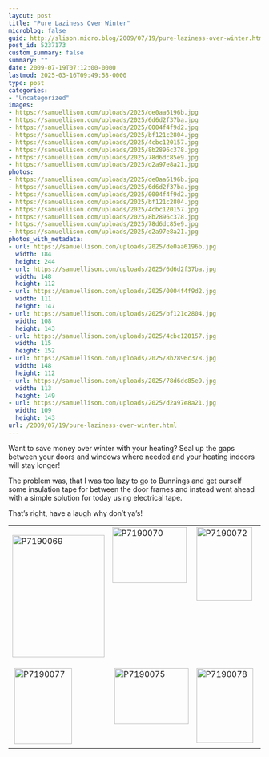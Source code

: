 ```yaml
---
layout: post
title: "Pure Laziness Over Winter"
microblog: false
guid: http://slison.micro.blog/2009/07/19/pure-laziness-over-winter.html
post_id: 5237173
custom_summary: false
summary: ""
date: 2009-07-19T07:12:00-0000
lastmod: 2025-03-16T09:49:58-0000
type: post
categories:
- "Uncategorized"
images:
- https://samuellison.com/uploads/2025/de0aa6196b.jpg
- https://samuellison.com/uploads/2025/6d6d2f37ba.jpg
- https://samuellison.com/uploads/2025/0004f4f9d2.jpg
- https://samuellison.com/uploads/2025/bf121c2804.jpg
- https://samuellison.com/uploads/2025/4cbc120157.jpg
- https://samuellison.com/uploads/2025/8b2896c378.jpg
- https://samuellison.com/uploads/2025/78d6dc85e9.jpg
- https://samuellison.com/uploads/2025/d2a97e8a21.jpg
photos:
- https://samuellison.com/uploads/2025/de0aa6196b.jpg
- https://samuellison.com/uploads/2025/6d6d2f37ba.jpg
- https://samuellison.com/uploads/2025/0004f4f9d2.jpg
- https://samuellison.com/uploads/2025/bf121c2804.jpg
- https://samuellison.com/uploads/2025/4cbc120157.jpg
- https://samuellison.com/uploads/2025/8b2896c378.jpg
- https://samuellison.com/uploads/2025/78d6dc85e9.jpg
- https://samuellison.com/uploads/2025/d2a97e8a21.jpg
photos_with_metadata:
- url: https://samuellison.com/uploads/2025/de0aa6196b.jpg
  width: 184
  height: 244
- url: https://samuellison.com/uploads/2025/6d6d2f37ba.jpg
  width: 148
  height: 112
- url: https://samuellison.com/uploads/2025/0004f4f9d2.jpg
  width: 111
  height: 147
- url: https://samuellison.com/uploads/2025/bf121c2804.jpg
  width: 108
  height: 143
- url: https://samuellison.com/uploads/2025/4cbc120157.jpg
  width: 115
  height: 152
- url: https://samuellison.com/uploads/2025/8b2896c378.jpg
  width: 148
  height: 112
- url: https://samuellison.com/uploads/2025/78d6dc85e9.jpg
  width: 113
  height: 149
- url: https://samuellison.com/uploads/2025/d2a97e8a21.jpg
  width: 109
  height: 143
url: /2009/07/19/pure-laziness-over-winter.html
---
```

<p>Want to save money over winter with your heating? Seal up the gaps between your doors and windows where needed and your heating indoors will stay longer!</p>  <p>The problem was, that I was too lazy to go to Bunnings and get ourself some insulation tape for between the door frames and instead went ahead with a simple solution for today using electrical tape.</p>  <p>That’s right, have a laugh why don’t ya’s! </p>  <table cellspacing="0" cellpadding="2" width="501" border="0"><tbody>     <tr>       <td valign="top" width="114">         <p align="left"><a href="http://lh4.ggpht.com/_H7Dsqx6Wv8Q/SmLGyZJIk9I/AAAAAAAAAEs/JOYz6xkYssc/s1600-h/P7190069%5B2%5D.jpg"><img title="P7190069" height="244" alt="P7190069" src="https://samuellison.com/uploads/2025/de0aa6196b.jpg" width="184" border="0"></a> </p>       </td>        <td valign="top" width="150">
<a href="http://lh3.ggpht.com/_H7Dsqx6Wv8Q/SmLG3yIptzI/AAAAAAAAAE0/7RI54uF4ktk/s1600-h/P7190070%5B4%5D.jpg"><img title="P7190070" height="112" alt="P7190070" src="https://samuellison.com/uploads/2025/6d6d2f37ba.jpg" width="148" border="0"></a> </td>        <td valign="top" width="122">
<a href="http://lh5.ggpht.com/_H7Dsqx6Wv8Q/SmLG6ZmBKxI/AAAAAAAAAE8/OgvvpHvCPnU/s1600-h/P7190072%5B4%5D.jpg"><img title="P7190072" height="147" alt="P7190072" src="https://samuellison.com/uploads/2025/0004f4f9d2.jpg" width="111" border="0"></a> </td>        <td valign="top" width="113">
<a href="http://lh6.ggpht.com/_H7Dsqx6Wv8Q/SmLHC6pYxTI/AAAAAAAAAFE/9VVVAPzrHxY/s1600-h/P7190074%5B3%5D.jpg"><img title="P7190074" height="143" alt="P7190074" src="https://samuellison.com/uploads/2025/bf121c2804.jpg" width="108" border="0"></a> </td>     </tr>      <tr>       <td valign="top" width="112"> <a href="http://lh6.ggpht.com/_H7Dsqx6Wv8Q/SmLHHi1ZYVI/AAAAAAAAAFM/hN8GuELZw7o/s1600-h/P7190077%5B4%5D.jpg"><img title="P7190077" height="152" alt="P7190077" src="https://samuellison.com/uploads/2025/4cbc120157.jpg" width="115" border="0"></a>
</td>        <td valign="top" width="151"> <a href="http://lh4.ggpht.com/_H7Dsqx6Wv8Q/SmLHLvaLJwI/AAAAAAAAAFU/B_03Lf1I7GI/s1600-h/P7190075%5B4%5D.jpg"><img title="P7190075" height="112" alt="P7190075" src="https://samuellison.com/uploads/2025/8b2896c378.jpg" width="148" border="0"></a>
</td>        <td valign="top" width="123">
<a href="http://lh6.ggpht.com/_H7Dsqx6Wv8Q/SmLHPeziTfI/AAAAAAAAAFc/yNJslh-RVG8/s1600-h/P7190078%5B4%5D.jpg"><img title="P7190078" height="149" alt="P7190078" src="https://samuellison.com/uploads/2025/78d6dc85e9.jpg" width="113" border="0"></a> </td>        <td valign="top" width="118">
<a href="http://lh4.ggpht.com/_H7Dsqx6Wv8Q/SmLHVTOUbQI/AAAAAAAAAFk/NUVXAj0lBXU/s1600-h/P7190079%5B4%5D.jpg"><img title="P7190079" height="143" alt="P7190079" src="https://samuellison.com/uploads/2025/d2a97e8a21.jpg" width="109" border="0"></a> </td>     </tr>   </tbody></table>  <div class="blogger-post-footer"><img width="1" height="1" src="" alt=""></div>
